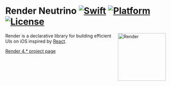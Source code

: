 # Render Neutrino [![Swift](https://img.shields.io/badge/swift-4-orange.svg?style=flat)](#) [![Platform](https://img.shields.io/badge/platform-iOS-lightgrey.svg?style=flat)](#) [![License](https://img.shields.io/badge/license-MIT-blue.svg?style=flat)](https://opensource.org/licenses/MIT)

<img src="https://raw.githubusercontent.com/alexdrone/Render/master/docs/logo_small.png" width=150 alt="Render" align=right />

Render is a declarative library for building efficient UIs on iOS inspired by [React](https://github.com/facebook/react).

[Render 4.* project page](https://github.com/alexdrone/Render/tree/classic)
